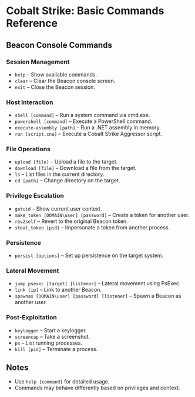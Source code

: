 # Cobalt Strike: Basic Commands Reference

## Beacon Console Commands

### Session Management
- `help` – Show available commands.
- `clear` – Clear the Beacon console screen.
- `exit` – Close the Beacon session.

### Host Interaction
- `shell [command]` – Run a system command via cmd.exe.
- `powershell [command]` – Execute a PowerShell command.
- `execute-assembly [path]` – Run a .NET assembly in memory.
- `run [script.cna]` – Execute a Cobalt Strike Aggressor script.

### File Operations
- `upload [file]` – Upload a file to the target.
- `download [file]` – Download a file from the target.
- `ls` – List files in the current directory.
- `cd [path]` – Change directory on the target.

### Privilege Escalation
- `getuid` – Show current user context.
- `make_token [DOMAIN\user] [password]` – Create a token for another user.
- `rev2self` – Revert to the original Beacon token.
- `steal_token [pid]` – Impersonate a token from another process.

### Persistence
- `persist [options]` – Set up persistence on the target system.

### Lateral Movement
- `jump psexec [target] [listener]` – Lateral movement using PsExec.
- `link [ip]` – Link to another Beacon.
- `spawnas [DOMAIN\user] [password] [listener]` – Spawn a Beacon as another user.

### Post-Exploitation
- `keylogger` – Start a keylogger.
- `screencap` – Take a screenshot.
- `ps` – List running processes.
- `kill [pid]` – Terminate a process.

## Notes
- Use `help [command]` for detailed usage.
- Commands may behave differently based on privileges and context.
